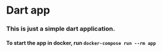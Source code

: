 # Dart app

### This is just a simple dart application.

#### To start the app in docker, run `docker-compose run --rm app`
